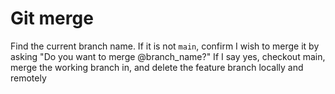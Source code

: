 # Git merge
Find the current branch name. If it is not `main`, confirm I wish to merge it by asking "Do you want to merge @branch_name?" If I say yes, checkout main, merge the working branch in, and delete the feature branch locally and remotely
